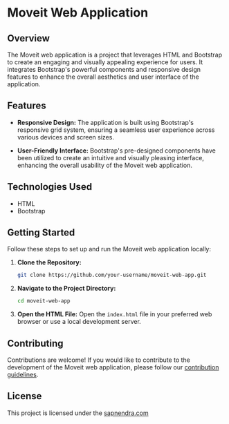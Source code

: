 # Moveit Web Application

## Overview

The Moveit web application is a project that leverages HTML and Bootstrap to create an engaging and visually appealing experience for users. It integrates Bootstrap's powerful components and responsive design features to enhance the overall aesthetics and user interface of the application.

## Features

- **Responsive Design:** The application is built using Bootstrap's responsive grid system, ensuring a seamless user experience across various devices and screen sizes.

- **User-Friendly Interface:** Bootstrap's pre-designed components have been utilized to create an intuitive and visually pleasing interface, enhancing the overall usability of the Moveit web application.

## Technologies Used

- HTML
- Bootstrap

## Getting Started

Follow these steps to set up and run the Moveit web application locally:

1. **Clone the Repository:**
   ```bash
   git clone https://github.com/your-username/moveit-web-app.git
   ```

2. **Navigate to the Project Directory:**
   ```bash
   cd moveit-web-app
   ```

3. **Open the HTML File:**
   Open the `index.html` file in your preferred web browser or use a local development server.

## Contributing

Contributions are welcome! If you would like to contribute to the development of the Moveit web application, please follow our [contribution guidelines](CONTRIBUTING.md).

## License

This project is licensed under the [sapnendra.com](Licence)
